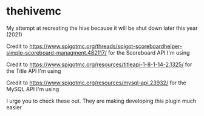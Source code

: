 # thehivemc
My attempt at recreating the hive because it will be shut down later this year (2021)

Credit to https://www.spigotmc.org/threads/spigot-scoreboardhelper-simple-scoreboard-managment.482117/ for the Scoreboard API I'm using

Credit to https://www.spigotmc.org/resources/titleapi-1-8-1-14-2.1325/ for the Title API I'm using

Credit to https://www.spigotmc.org/resources/mysql-api.23932/ for the MySQL API I'm using


I urge you to check these out. They are making developing this plugin much easier
